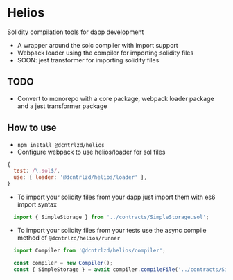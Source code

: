 # Helios

Solidity compilation tools for dapp development
* A wrapper around the solc compiler with import support
* Webpack loader using the compiler for importing solidity files
* SOON: jest transformer for importing solidity files

## TODO
* Convert to monorepo with a core package, webpack loader package and a jest transformer package

## How to use
* `npm install @dcntrlzd/helios`
* Configure webpack to use helios/loader for sol files
```js
{
  test: /\.sol$/,
  use: { loader: '@dcntrlzd/helios/loader' },
}
```
* To import your solidity files from your dapp just import them with es6 import syntax
```js
  import { SimpleStorage } from '../contracts/SimpleStorage.sol';
```
* To import your solidity files from your tests use the async compile method of `@dcntrlzd/helios/runner`
```js
  import Compiler from '@dcntrlzd/helios/compiler';

  const compiler = new Compiler();
  const { SimpleStorage } = await compiler.compileFile('../contracts/SimpleStorage.sol');
```
